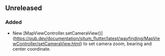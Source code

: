 ## Unreleased

### Added

* New [MapViewController.setCameraView()] (https://pub.dev/documentation/situm_flutter/latest/wayfinding/MapViewController/setCameraView.html) to set camera zoom, bearing and center coordinate.
